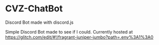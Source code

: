 # CVZ-ChatBot
Discord Bot made with discord.js

Simple Discord Bot made to see if I could. Currently hosted at https://glitch.com/edit/#!/fragrant-juniper-jumbo?path=.env%3A1%3A0
